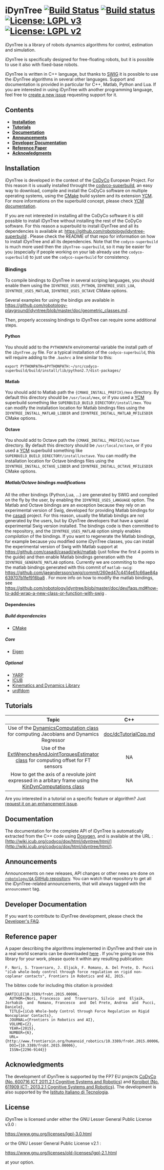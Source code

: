 iDynTree [![Build Status](https://travis-ci.org/robotology/idyntree.svg?branch=maste2013-r)](https://travis-ci.org/robotology/idyntree) [![Build status](https://ci.appveyor.com/api/projects/status/1uecfmyvxb2dujt9/branch/master?svg=true)](https://ci.appveyor.com/project/robotology/idyntree/branch/master) [![License: LGPL v3](https://img.shields.io/badge/License-LGPL%20v3-blue.svg)](https://www.gnu.org/licenses/lgpl-3.0) [![License: LGPL v2](https://img.shields.io/badge/License-LGPL%20v2-blue.svg)](https://www.gnu.org/licenses/lgpl-2.1)
===========

iDynTree is a library of robots dynamics algorithms for control, estimation and simulation.

iDynTree is specifically designed for free-floating robots, but it is possible to use it also  with fixed-base robots.

iDynTree is written in C++ language, but thanks to [SWIG](http://www.swig.org/) it is possible to use the iDynTree algorithms in several other languages. Support and documentation is provided in particular for C++, Matlab, Python and Lua. If you are interested in using iDynTree with another programming language, feel free to [create a new issue](https://github.com/robotology/idyntree/issues/new) requesting support for it.

##  Contents
* **[Installation](#installation)**
* **[Tutorials](#tutorials)**
* **[Documentation](#documentation)**
* **[Announcements](#announcements)**
* **[Developer Documentation](#developer-documentation)**
* **[Reference Paper](#reference-paper)**
* **[Acknowledgments](#acknowledgments)**

## Installation
iDynTree is developed in the context of the [CoDyCo](www.codyco.eu) European Project. For this reason it is usually installed throught the [codyco-superbuild](https://github.com/robotology/codyco-superbuild), an easy way to download, compile and install the CoDyCo software on multiple operating systems, using the [CMake](www.cmake.org) build system and its extension [YCM](http://robotology.github.io/ycm). For more informations on the superbuild concept, please check [YCM documentation](http://robotology.github.io/ycm/gh-pages/master/index.html#superbuild).

If you are not interested in installing all the CoDyCo software it is still possible to install iDynTree without installing the rest of the CoDyCo software. For this reason a superbuild to install iDynTree and all its dependencies is available at:
https://github.com/robotology/idyntree-superbuild . Please check the README of that repo for information on how to install iDynTree and all its dependencies. Note that the `codyco-superbuild` is much more used then the `iDynTree-superbuild`, so it may be easier for you (especially if people working on your lab already use the `codyco-superbuild`) to just use the `codyco-superbuild` for consistency. 

### Bindings
To compile bindings to iDynTree in several scriping languages, you should enable them using the `IDYNTREE_USES_PYTHON`, `IDYNTREE_USES_LUA`, `IDYNTREE_USES_MATLAB`, `IDYNTREE_USES_OCTAVE` CMake options.

Several examples for using the bindigs are available in https://github.com/robotology-playground/idyntree/blob/master/doc/geometric_classes.md .

Then, properly accessing bindings to iDynTree can require some additional steps.
#### Python
You should add to the `PYTHONPATH` enviromental variable the install path of the `iDynTree.py` file.
For a typical installation of the `codyco-superbuild`, this will require adding to the `.bashrc` a line similar to this:
~~~
export PYTHONPATH=$PYTHONPATH:~/src/codyco-superbuild/build/install/lib/python2.7/dist-packages/
~~~

#### Matlab
You should add to Matlab path the `{CMAKE_INSTALL_PREFIX}/mex` directory. By default this directory should be `/usr/local/mex`, or if you used a [YCM](https://github.com/robotology/ycm/) superbuild something like `SUPERBUILD_BUILD_DIRECTORY/install/mex`.
You can modify the installation location for Matlab bindings files using the `IDYNTREE_INSTALL_MATLAB_LIBDIR` and `IDYNTREE_INSTALL_MATLAB_MFILESDIR` CMake options.

#### Octave
You should add to Octave path the `{CMAKE_INSTALL_PREFIX}/octave` directory. By default this directory should be `/usr/local/octave`, or if you used a [YCM](https://github.com/robotology/ycm/) superbuild something like `SUPERBUILD_BUILD_DIRECTORY/install/octave`.
You can modify the installation location for Octave bindings files using the `IDYNTREE_INSTALL_OCTAVE_LIBDIR` and `IDYNTREE_INSTALL_OCTAVE_MFILESDIR` CMake options.


##### Matlab/Octave bindings modifications
All the other bindings (Python,Lua, ...) are generated by SWIG and compiled on the fly by the user,
by enabling the `IDYNTREE_USES_LANGUAGE` option. The Matlab and Octave bindings are an exception because they
rely on an experimental version of Swig, developed for providing Matlab bindings for the [casadi](https://github.com/casadi/casadi/wiki) project. For this reason, usually the Matlab bindigs
are not generated by the users, but by iDynTree developers that have a special experimental Swig
version installed. The bindings code is then committed to the repository, and the `IDYNTREE_USES_MATLAB`
option simply enables *compilation* of the bindings. If you want to regenerate the Matlab bindings,
for example because you modified some iDynTree classes, you can install the experimental
version of Swig with Matlab support at https://github.com/casadi/casadi/wiki/matlab (just follow
the first 4 points in the guide) and then enable Matlab bindings generation with the `IDYNTREE_GENERATE_MATLAB` options.
Currently we are commiting to the repo the matlab bindings generated with this commit of `matlab-swig`: https://github.com/jaeandersson/swig/commit/260ed47c4414e61c66ae84a639707b1fef916ba8 .
For more info on how to modify the matlab bindings, see https://github.com/robotology/idyntree/blob/master/doc/dev/faqs.md#how-to-add-wrap-a-new-class-or-function-with-swig .

#### Dependencies
##### Build dependencies
- [CMake](http://www.cmake.org)

##### Core
- [Eigen](http://eigen.tuxfamily.org)

##### Optional
- [YARP](https://github.com/robotology/yarp)
- [ICUB](https://github.com/robotology/icub-main)
- [Kinematics and Dynamics Library](https://github.com/orocos/orocos_kinematics_dynamics)
- [urdfdom](https://github.com/ros/urdfdom)


## Tutorials
| Topic  | C++ | Matlab | Python |
|:------:|:---:|:------:|:------:|
| Use of the [DynamicsComputation class](http://wiki.icub.org/codyco/dox/html/idyntree/html/classiDynTree_1_1HighLevel_1_1DynamicsComputations.html) for computing Jacobians and Dynamics Regressor | [doc/dcTutorialCpp.md](doc/dcTutorialCpp.md) | NA | NA |
| Use of the [ExtWrenchesAndJointTorquesEstimator class](http://wiki.icub.org/codyco/dox/html/idyntree/html/classiDynTree_1_1ExtWrenchesAndJointTorquesEstimator.html) for computing offset for FT sensors | NA | [examples/matlab/SixAxisFTOffsetEstimation/SixAxisFTOffsetEstimation.m](examples/matlab/SixAxisFTOffsetEstimation/SixAxisFTOffsetEstimation.m) | NA |
| How to get the axis of a revolute joint expressed in a arbitary frame using the [KinDynComputations class](http://wiki.icub.org/codyco/dox/html/idyntree/html/classiDynTree_1_1KinDynComputations.html) | NA | [ examples/matlab/GetJointAxesInWorldFrame.m](examples/matlab/GetJointAxesInWorldFrame.m) | NA | 

Are you interested in a tutorial on a specific feature or algorithm? Just [request it on an enhancement issue](https://github.com/robotology/idyntree/issues/new).

## Documentation
The documentation for the complete API of iDynTree is automatically extracted from the C++ code using [Doxygen](www.doxygen.org),
and is available at the URL : [http://wiki.icub.org/codyco/dox/html/idyntree/html/](http://wiki.icub.org/codyco/dox/html/idyntree/html/).

## Announcements 
Announcements on new releases, API changes or other news are done on [`robotology/QA` GitHub repository](https://github.com/robotology/QA). You can watch that repository to get all the iDynTree-related announcements, that will always tagged with the `announcement` tag.

## Developer Documentation
If you want to contribute to iDynTree development, please check the [Developer's FAQ](https://github.com/robotology/idyntree/blob/master/doc/dev/faqs.md).

## Reference paper
A paper describing the algorithms implemented in iDynTree and their use in a real world scenario can be downloaded [here](http://journal.frontiersin.org/article/10.3389/frobt.2015.00006/abstract) . If you're going to use this library for your work, please quote it within any resulting publication:
~~~
F. Nori, S. Traversaro, J. Eljaik, F. Romano, A. Del Prete, D. Pucci "iCub whole-body control through force regulation on rigid non-coplanar contacts", Frontiers in Robotics and AI, 2015.
~~~

The bibtex code for including this citation is provided:
~~~
@ARTICLE{10.3389/frobt.2015.00006,
  AUTHOR={Nori, Francesco  and  Traversaro, Silvio  and  Eljaik, Jorhabib  and  Romano, Francesco  and  Del Prete, Andrea  and  Pucci, Daniele},
  TITLE={iCub Whole-body Control through Force Regulation on Rigid Noncoplanar Contacts},
  JOURNAL={Frontiers in Robotics and AI},
  VOLUME={2},
  YEAR={2015},
  NUMBER={6},
  URL={http://www.frontiersin.org/humanoid_robotics/10.3389/frobt.2015.00006/abstract},
  DOI={10.3389/frobt.2015.00006},
  ISSN={2296-9144}}
~~~

## Acknowledgments
The development of iDynTree is supported by the FP7 EU projects [CoDyCo (No. 600716 ICT 2011.2.1 Cognitive
Systems and Robotics)](http://www.codyco.eu/)  and [Koroibot (No. 611909 ICT- 2013.2.1 Cognitive Systems and Robotics)](http://koroibot.eu/).
The development is also supported by the [Istituto Italiano di Tecnologia](http://www.iit.it).

## License 
iDynTree is licensed under either the GNU Lesser General Public License v3.0 : 

https://www.gnu.org/licenses/lgpl-3.0.html

or the GNU Lesser General Public License v2.1 :

https://www.gnu.org/licenses/old-licenses/lgpl-2.1.html

at your option.

